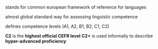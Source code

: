 stands for common european framework of reference for languages

almost global standard way for assessing linguistic competence

defines competence levels (A1, A2, B1, B2, C1, C2)

**C2** is the **highest official CEFR level**
**C2+** is used informally to describe **hyper-advanced proficiency**